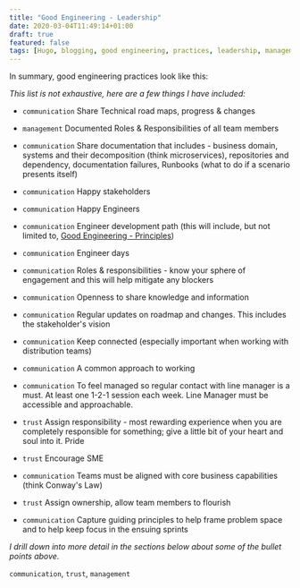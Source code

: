 ```yaml
---
title: "Good Engineering - Leadership"
date: 2020-03-04T11:49:14+01:00
draft: true
featured: false
tags: [Hugo, blogging, good engineering, practices, leadership, management]
---
```


In summary, good engineering practices look like this:

_This list is not exhaustive, here are a few things I have included:_
- `communication` Share Technical road maps, progress & changes
- `management` Documented Roles & Responsibilities of all team members
- `communication` Share documentation that includes - business domain, systems and their decomposition (think microservices), repositories and dependency, documentation failures, Runbooks (what to do if a scenario presents itself)

- `communication` Happy stakeholders
- `communication` Happy Engineers
- `communication` Engineer development path (this will include, but not limited to, [Good Engineering - Principles](/blog/principles))
- `communication` Engineer days
- `communication` Roles & responsibilities - know your sphere of engagement and this will help mitigate any blockers  
- `communication` Openness to share knowledge and information
- `communication` Regular updates on roadmap and changes. This includes the stakeholder's vision

- `communication` Keep connected (especially important when working with distribution teams)
- `communication` A common approach to working

- `communication` To feel managed so regular contact with line manager is a must. At least one 1-2-1 session each week.  Line Manager must be accessible and approachable.

- `trust` Assign responsibility - most rewarding experience when you are completely responsible for something; give a little bit of your heart and soul into it. Pride
- `trust` Encourage SME
- `communication` Teams must be aligned with core business capabilities (think Conway's Law)

- `trust` Assign ownership, allow team members to flourish 
- `communication` Capture guiding principles to help frame problem space and to help keep focus in the ensuing sprints

_I drill down into more detail in the sections below about some of the bullet points above._

`communication`, `trust`, `management`
